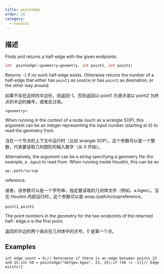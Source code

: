 ```yaml
---
title: pointedge
order: 18
category:
  - houdini
---
```

    
## 描述

Finds and returns a half-edge with the given endpoints.

```c
int  pointedge(<geometry>geometry, int point1, int point2)
```

Returns `-1` if no such half-edge exists. Otherwise returns the number of a
half-edge that either has `point1` as source or has `point2` as desination, or
the other way around.

如果不存在这样的半边形，则返回-1。否则返回以 point1 为源点或以 point2 为终点的半边的编号，或者反过来。

`<geometry>`

When running in the context of a node (such as a wrangle SOP), this argument
can be an integer representing the input number (starting at 0) to read the
geometry from.

当在一个节点的上下文中运行时（比如 wrangle SOP），这个参数可以是一个整数，代表要读取几何图形的输入数字（从 0 开始）。

Alternatively, the argument can be a string specifying a geometry file (for
example, a `.bgeo`) to read from. When running inside Houdini, this can be an

```c
op:/path/to/sop
```

reference.

或者，该参数可以是一个字符串，指定要读取的几何体文件（例如，a.bgeo）。当在 Houdini 内部运行时，这个参数可以是 anop:/path/to/sopreference。

`point1`, `point2`

The point numbers in the geometry for the two endpoints of the returned half-
edge.`0` is the first point.

返回的半边的两个端点在几何体中的点号，0 是第一个点。

## Examples

    int edge_count = 0;// Determine if there is an edge between points 23 and 25:int h0 = pointedge("defgeo.bgeo", 23, 25);if (h0 != -1){// Edge exists!}
